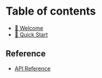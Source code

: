 # Table of contents

* [👋 Welcome](README.md)
* [🚀 Quick Start](quick-start.md)

## Reference

* [API Reference](reference/api-reference.md)
